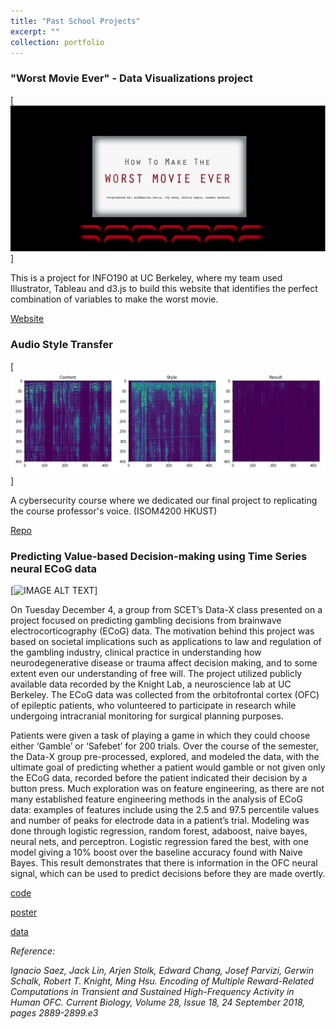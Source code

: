 ```yaml
---
title: "Past School Projects"
excerpt: ""
collection: portfolio
---
```


### "Worst Movie Ever" - Data Visualizations project

[![IMAGE ALT TEXT](/images/school1.PNG)]

This is a project for INFO190 at UC Berkeley, where my team used Illustrator, Tableau and d3.js to build this website that identifies the perfect combination of variables to make the worst movie.

[Website](https://worstmovieever.weebly.com/)


### Audio Style Transfer

[![IMAGE ALT TEXT](/images/school2.PNG)]

A cybersecurity course where we dedicated our final project to replicating the course professor's voice. (ISOM4200 HKUST)

[Repo](https://github.com/dattasiddhartha/audio-style-transfer)

### Predicting Value-based Decision-making using Time Series neural ECoG data

[![IMAGE ALT TEXT](https://i1.wp.com/data-x.blog/wp-content/uploads/2018/12/Brain-Poster-Aditya-Goel-page-001.jpg?zoom=2&resize=2000%2C1200&ssl=1)]

On Tuesday December 4, a group from SCET’s Data-X class presented on a project focused on predicting gambling decisions from brainwave electrocorticography (ECoG) data. The motivation behind this project was based on societal implications such as applications to law and regulation of the gambling industry, clinical practice in understanding how neurodegenerative disease or trauma affect decision making, and to some extent even our understanding of free will. The project utilized publicly available data recorded by the Knight Lab, a neuroscience lab at UC Berkeley. The ECoG data was collected from the orbitofrontal cortex (OFC) of epileptic patients, who volunteered to participate in research while undergoing intracranial monitoring for surgical planning purposes.

Patients were given a task of playing a game in which they could choose either ‘Gamble’ or ‘Safebet’ for 200 trials. Over the course of the semester, the Data-X group pre-processed, explored, and modeled the data, with the ultimate goal of predicting whether a patient would gamble or not given only the ECoG data, recorded before the patient indicated their decision by a button press. Much exploration was on feature engineering, as there are not many established feature engineering methods in the analysis of ECoG data: examples of features include using the 2.5 and 97.5 percentile values and number of peaks for electrode data in a patient’s trial. Modeling was done through logistic regression, random forest, adaboost, naive bayes, neural nets, and perceptron. Logistic regression fared the best, with one model giving a 10% boost over the baseline accuracy found with Naive Bayes. This result demonstrates that there is information in the OFC neural signal, which can be used to predict decisions before they are made overtly.

[code](https://github.com/dattasiddhartha/DataX-NeuralDecisionMaking)

[poster](https://data-x.blog/projects/predicting-gambling-decisions/)

[data](https://crcns.org/data-sets/ofc/ofc-3/about-ofc-2)

_Reference:_

_Ignacio Saez, Jack Lin, Arjen Stolk, Edward Chang, Josef Parvizi, Gerwin Schalk, Robert T. Knight, Ming Hsu. Encoding of Multiple Reward-Related Computations in Transient and Sustained High-Frequency Activity in Human OFC. Current Biology, Volume 28, Issue 18, 24 September 2018, pages 2889-2899.e3_
